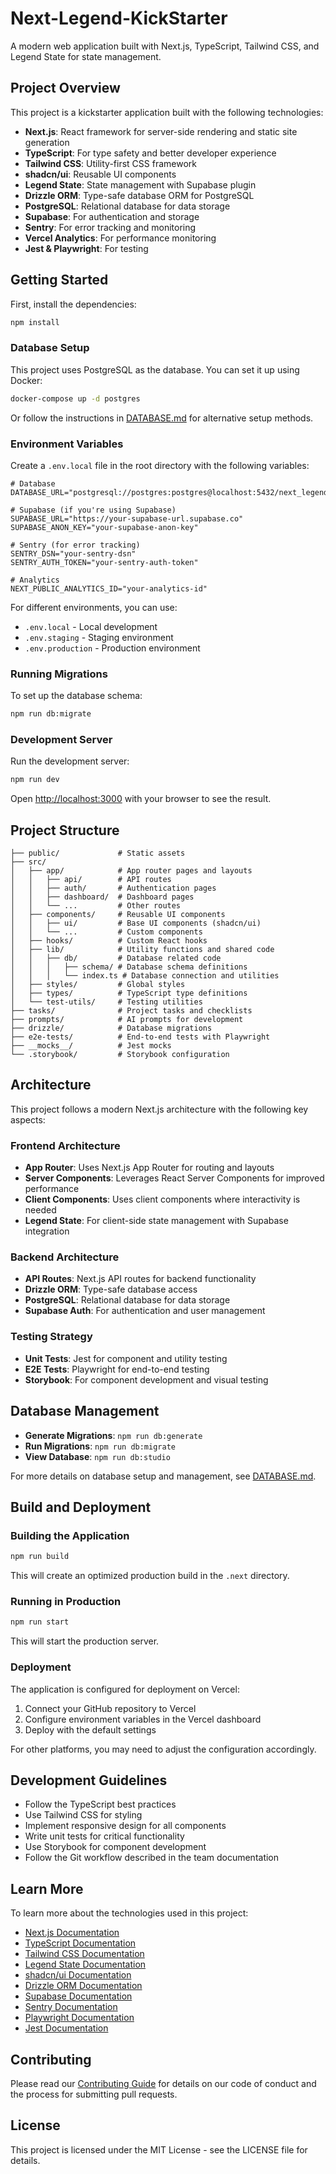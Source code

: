 # Next-Legend-KickStarter

A modern web application built with Next.js, TypeScript, Tailwind CSS, and Legend State for state management.

## Project Overview

This project is a kickstarter application built with the following technologies:

- **Next.js**: React framework for server-side rendering and static site generation
- **TypeScript**: For type safety and better developer experience
- **Tailwind CSS**: Utility-first CSS framework
- **shadcn/ui**: Reusable UI components
- **Legend State**: State management with Supabase plugin
- **Drizzle ORM**: Type-safe database ORM for PostgreSQL
- **PostgreSQL**: Relational database for data storage
- **Supabase**: For authentication and storage
- **Sentry**: For error tracking and monitoring
- **Vercel Analytics**: For performance monitoring
- **Jest & Playwright**: For testing

## Getting Started

First, install the dependencies:

```bash
npm install
```

### Database Setup

This project uses PostgreSQL as the database. You can set it up using Docker:

```bash
docker-compose up -d postgres
```

Or follow the instructions in [DATABASE.md](./DATABASE.md) for alternative setup methods.

### Environment Variables

Create a `.env.local` file in the root directory with the following variables:

```
# Database
DATABASE_URL="postgresql://postgres:postgres@localhost:5432/next_legend"

# Supabase (if you're using Supabase)
SUPABASE_URL="https://your-supabase-url.supabase.co"
SUPABASE_ANON_KEY="your-supabase-anon-key"

# Sentry (for error tracking)
SENTRY_DSN="your-sentry-dsn"
SENTRY_AUTH_TOKEN="your-sentry-auth-token"

# Analytics
NEXT_PUBLIC_ANALYTICS_ID="your-analytics-id"
```

For different environments, you can use:
- `.env.local` - Local development
- `.env.staging` - Staging environment
- `.env.production` - Production environment

### Running Migrations

To set up the database schema:

```bash
npm run db:migrate
```

### Development Server

Run the development server:

```bash
npm run dev
```

Open [http://localhost:3000](http://localhost:3000) with your browser to see the result.

## Project Structure

```
├── public/             # Static assets
├── src/
│   ├── app/            # App router pages and layouts
│   │   ├── api/        # API routes
│   │   ├── auth/       # Authentication pages
│   │   ├── dashboard/  # Dashboard pages
│   │   └── ...         # Other routes
│   ├── components/     # Reusable UI components
│   │   ├── ui/         # Base UI components (shadcn/ui)
│   │   └── ...         # Custom components
│   ├── hooks/          # Custom React hooks
│   ├── lib/            # Utility functions and shared code
│   │   ├── db/         # Database related code
│   │   │   ├── schema/ # Database schema definitions
│   │   │   └── index.ts # Database connection and utilities
│   ├── styles/         # Global styles
│   ├── types/          # TypeScript type definitions
│   └── test-utils/     # Testing utilities
├── tasks/              # Project tasks and checklists
├── prompts/            # AI prompts for development
├── drizzle/            # Database migrations
├── e2e-tests/          # End-to-end tests with Playwright
├── __mocks__/          # Jest mocks
└── .storybook/         # Storybook configuration
```

## Architecture

This project follows a modern Next.js architecture with the following key aspects:

### Frontend Architecture
- **App Router**: Uses Next.js App Router for routing and layouts
- **Server Components**: Leverages React Server Components for improved performance
- **Client Components**: Uses client components where interactivity is needed
- **Legend State**: For client-side state management with Supabase integration

### Backend Architecture
- **API Routes**: Next.js API routes for backend functionality
- **Drizzle ORM**: Type-safe database access
- **PostgreSQL**: Relational database for data storage
- **Supabase Auth**: For authentication and user management

### Testing Strategy
- **Unit Tests**: Jest for component and utility testing
- **E2E Tests**: Playwright for end-to-end testing
- **Storybook**: For component development and visual testing

## Database Management

- **Generate Migrations**: `npm run db:generate`
- **Run Migrations**: `npm run db:migrate`
- **View Database**: `npm run db:studio`

For more details on database setup and management, see [DATABASE.md](./DATABASE.md).

## Build and Deployment

### Building the Application

```bash
npm run build
```

This will create an optimized production build in the `.next` directory.

### Running in Production

```bash
npm run start
```

This will start the production server.

### Deployment

The application is configured for deployment on Vercel:

1. Connect your GitHub repository to Vercel
2. Configure environment variables in the Vercel dashboard
3. Deploy with the default settings

For other platforms, you may need to adjust the configuration accordingly.

## Development Guidelines

- Follow the TypeScript best practices
- Use Tailwind CSS for styling
- Implement responsive design for all components
- Write unit tests for critical functionality
- Use Storybook for component development
- Follow the Git workflow described in the team documentation

## Learn More

To learn more about the technologies used in this project:

- [Next.js Documentation](https://nextjs.org/docs)
- [TypeScript Documentation](https://www.typescriptlang.org/docs/)
- [Tailwind CSS Documentation](https://tailwindcss.com/docs)
- [Legend State Documentation](https://legendapp.com/open-source/state/)
- [shadcn/ui Documentation](https://ui.shadcn.com/)
- [Drizzle ORM Documentation](https://orm.drizzle.team/)
- [Supabase Documentation](https://supabase.com/docs)
- [Sentry Documentation](https://docs.sentry.io/)
- [Playwright Documentation](https://playwright.dev/docs/intro)
- [Jest Documentation](https://jestjs.io/docs/getting-started)

## Contributing

Please read our [Contributing Guide](./CONTRIBUTING.md) for details on our code of conduct and the process for submitting pull requests.

## License

This project is licensed under the MIT License - see the LICENSE file for details.
